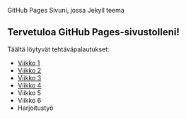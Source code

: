 GitHub Pages Sivuni, jossa Jekyll teema
## Tervetuloa GitHub Pages-sivustolleni!
Täältä löytyvät tehtäväpalautukset:
- [Viikko 1](./vko1/vko1.html)
- [Viikko 2](./vko2/vko2.md)
- [Viikko 3](./vko3/index.html)
- [Viikko 4](./vko4/index.html)
- Viikko 5
- Viikko 6
- Harjoitustyö
